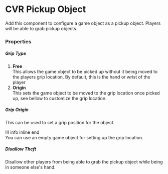 # CVR Pickup Object <div class="whitelisted" data-list="WP"></div>
Add this component to configure a game object as a pickup object. Players will be able to grab pickup objects.

### Properties

##### Grip Type
1. **Free**  
   This allows the game object to be picked up without it being moved to the players grip location. By default, this is the hand or wrist of the player
2. **Origin**  
   This sets the game object to be moved to the grip location once picked up, see bellow to customize the grip location.

##### Grip Origin
This can be used to set a grip position for the object.

!!! info inline end  
You can use an empty game object for setting up the grip location.

##### Disallow Theft
Disallow other players from being able to grab the pickup object while being in someone else's hand.